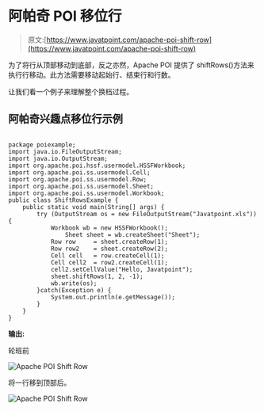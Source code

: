 # 阿帕奇 POI 移位行

> 原文:[https://www.javatpoint.com/apache-poi-shift-row](https://www.javatpoint.com/apache-poi-shift-row)

为了将行从顶部移动到底部，反之亦然，Apache POI 提供了 shiftRows()方法来执行行移动。此方法需要移动起始行、结束行和行数。

让我们看一个例子来理解整个换档过程。

## 阿帕奇兴趣点移位行示例

```

package poiexample;
import java.io.FileOutputStream;
import java.io.OutputStream;
import org.apache.poi.hssf.usermodel.HSSFWorkbook;
import org.apache.poi.ss.usermodel.Cell;
import org.apache.poi.ss.usermodel.Row;
import org.apache.poi.ss.usermodel.Sheet;
import org.apache.poi.ss.usermodel.Workbook;
public class ShiftRowsExample {
	public static void main(String[] args) {
		try (OutputStream os = new FileOutputStream("Javatpoint.xls")) {
			Workbook wb = new HSSFWorkbook();
	            Sheet sheet = wb.createSheet("Sheet");
			Row row     = sheet.createRow(1);
			Row row2    = sheet.createRow(2);
			Cell cell   = row.createCell(1);
			Cell cell2  = row2.createCell(1);
			cell2.setCellValue("Hello, Javatpoint");			
	        sheet.shiftRows(1, 2, -1);
	        wb.write(os);
	    }catch(Exception e) {
	    	System.out.println(e.getMessage());
	    }		
	}
}

```

**输出:**

轮班前

![Apache POI Shift Row](../Images/775ebf4e55d86bf6cf1d659570adfbf4.png)

将一行移到顶部后。

![Apache POI Shift Row](../Images/d8ac2e15d78c750246ccf3c875615e6d.png)